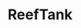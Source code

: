 ---
title: ReefTank
crosslinks:
- youtubefactsbot
- u_imguralbumbot
- livven
- Aquariums
- anti_gif_bot
- youtubot
- metric_units
- Multicopter
- AquaSwap
- Jarrariums
- mildlypenis
- gifs
- AquaticSnails
- Reef
- photography
- place
- misleadingthumbnails
- ConfusedBoners
- vredditmirrorbot
- WTF
---